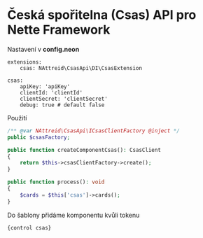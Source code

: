 # Česká spořitelna (Csas) API pro Nette Framework

Nastavení v **config.neon**
```neon
extensions:
    csas: NAttreid\CsasApi\DI\CsasExtension

csas:
    apiKey: 'apiKey'
    clientId: 'clientId'
    clientSecret: 'clientSecret'
    debug: true # default false
```

Použití

```php
/** @var NAttreid\CsasApi\ICsasClientFactory @inject */
public $csasFactory;

public function createComponentCsas(): CsasClient
{
    return $this->csasClientFactory->create();
}

public function process(): void
{
    $cards = $this['csas']->cards();
}
```

Do šablony přidáme komponentu kvůli tokenu
```latte
{control csas}
```
